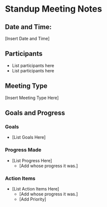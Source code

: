 # Standup Meeting Notes

## Date and Time:

\[Insert Date and Time\]

## Participants
- List participants here
- List participants here

## Meeting Type

\[Insert Meeting Type Here\]

## Goals and Progress

### Goals

- \[List Goals Here\]

### Progress Made

- \[List Progress Here\]
  - \[Add whose progress it was.\]

### Action Items

- \[List Action Items Here\]
  - \[Add whose progress it was.\]
  - \[Add Priority\]
